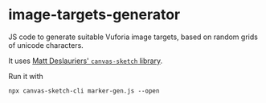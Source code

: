 # image-targets-generator

JS code to generate suitable Vuforia image targets, based on random grids of unicode characters.

It uses [Matt Deslauriers' `canvas-sketch` library](https://github.com/mattdesl/canvas-sketch/).

Run it with

```
npx canvas-sketch-cli marker-gen.js --open
``` 
